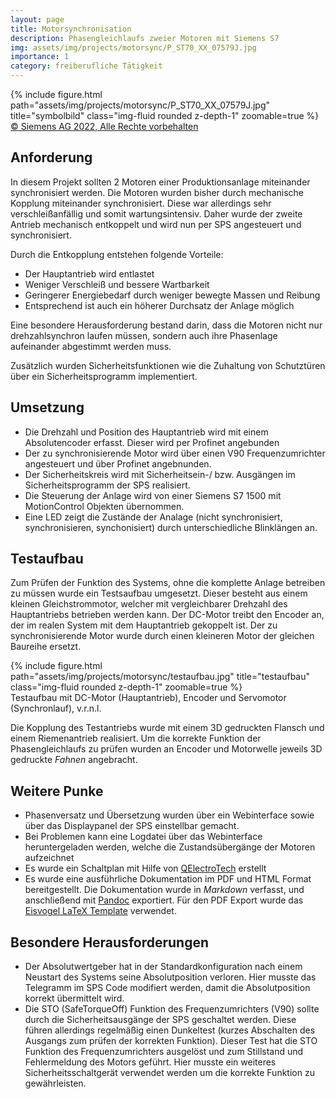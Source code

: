 ```yaml
---
layout: page
title: Motorsynchronisation
description: Phasengleichlaufs zweier Motoren mit Siemens S7
img: assets/img/projects/motorsync/P_ST70_XX_07579J.jpg
importance: 1
category: freiberufliche Tätigkeit
---
```


<div class="row">
    <div class="col-sm mt-3 mt-md-0 text-center">
        {% include figure.html path="assets/img/projects/motorsync/P_ST70_XX_07579J.jpg" title="symbolbild" class="img-fluid rounded z-depth-1" zoomable=true %}
    </div>
</div>
<div class="caption">
    <a href="https://www.automation.siemens.com/bilddb/index.aspx?gridview=view2&objkey=P_ST70_XX_07579&showdetail=true&view=Searc">© Siemens AG 2022, Alle Rechte vorbehalten</a>
</div>

## Anforderung

In diesem Projekt sollten 2 Motoren einer Produktionsanlage miteinander synchronisiert werden.
Die Motoren wurden bisher durch mechanische Kopplung miteinander synchronisiert. Diese war allerdings sehr verschleißanfällig und somit wartungsintensiv.
Daher wurde der zweite Antrieb mechanisch entkoppelt und wird nun per SPS angesteuert und synchronisiert.

Durch die Entkopplung entstehen folgende Vorteile:
- Der Hauptantrieb wird entlastet
- Weniger Verschleiß und bessere Wartbarkeit
- Geringerer Energiebedarf durch weniger bewegte Massen und Reibung
- Entsprechend ist auch ein höherer Durchsatz der Anlage möglich

Eine besondere Herausforderung bestand darin, dass die Motoren nicht nur drehzahlsynchron laufen müssen, sondern auch ihre Phasenlage aufeinander abgestimmt werden muss.

Zusätzlich wurden Sicherheitsfunktionen wie die Zuhaltung von Schutztüren über ein Sicherheitsprogramm implementiert.

## Umsetzung

- Die Drehzahl und Position des Hauptantrieb wird mit einem Absolutencoder erfasst. Dieser wird per Profinet angebunden
- Der zu synchronisierende Motor wird über einen V90 Frequenzumrichter angesteuert und über Profinet angebnunden.
- Der Sicherheitskreis wird mit Sicherheitsein-/ bzw. Ausgängen im Sicherheitsprogramm der SPS realisiert.
- Die Steuerung der Anlage wird von einer Siemens S7 1500 mit MotionControl Objekten übernommen.
- Eine LED zeigt die Zustände der Analage (nicht synchronisiert, synchronisieren, synchonisiert) durch unterschiedliche Blinklängen an.

## Testaufbau

Zum Prüfen der Funktion des Systems, ohne die komplette Anlage betreiben zu müssen wurde ein Testsaufbau umgesetzt. Dieser besteht aus einem kleinen Gleichstrommotor, welcher mit vergleichbarer Drehzahl des Hauptantriebs betrieben werden kann.
Der DC-Motor treibt den Encoder an, der im realen System mit dem Hauptantrieb gekoppelt ist.
Der zu synchronisierende Motor wurde durch einen kleineren Motor der gleichen Baureihe ersetzt.

<div class="row">
    <div class="col-sm mt-3 mt-md-0">
        {% include figure.html path="assets/img/projects/motorsync/testaufbau.jpg" title="testaufbau" class="img-fluid rounded z-depth-1" zoomable=true %}
    </div>
</div>
<div class="caption">
    Testaufbau mit DC-Motor (Hauptantrieb), Encoder und Servomotor (Synchronlauf), v.r.n.l.
</div>

Die Kopplung des Testantriebs wurde mit einem 3D gedruckten Flansch und einem Riemenantrieb realisiert.
Um die korrekte Funktion der Phasengleichlaufs zu prüfen wurden an Encoder und Motorwelle jeweils 3D gedruckte *Fahnen* angebracht.

## Weitere Punke

- Phasenversatz und Übersetzung wurden über ein Webinterface sowie über das Displaypanel der SPS einstellbar gemacht.
- Bei Problemen kann eine Logdatei über das Webinterface heruntergeladen werden, welche die Zustandsübergänge der Motoren aufzeichnet
- Es wurde ein Schaltplan mit Hilfe von [QElectroTech](https://qelectrotech.org/) erstellt
- Es wurde eine ausführliche Dokumentation im PDF und HTML Format bereitgestellt. Die Dokumentation wurde in *Markdown* verfasst, und anschließend mit [Pandoc](https://pandoc.org/) exportiert. Für den PDF Export wurde das [Eisvogel LaTeX Template](https://github.com/Wandmalfarbe/pandoc-latex-template) verwendet.



## Besondere Herausforderungen

- Der Absolutwertgeber hat in der Standardkonfiguration nach einem Neustart des Systems seine Absolutposition verloren. Hier musste das Telegramm im SPS Code modifiert werden, damit die Absolutposition korrekt übermittelt wird.
- Die STO (SafeTorqueOff) Funktion des Frequenzumrichters (V90) sollte durch die Sicherheitsausgänge der SPS geschaltet werden. Diese führen allerdings regelmäßig einen Dunkeltest (kurzes Abschalten des Ausgangs zum prüfen der korrekten Funktion). Dieser Test hat die STO Funktion des Frequenzumrichters ausgelöst und zum Stillstand und Fehlermeldung des Motors geführt. Hier musste ein weiteres Sicherheitsschaltgerät verwendet werden um die korrekte Funktion zu gewährleisten.